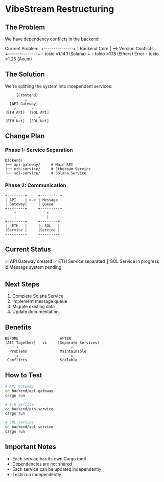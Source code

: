 # VibeStream Restructuring

## The Problem

We have dependency conflicts in the backend:

Current Problem:
+---------------+
| Backend Core  | --> Version Conflicts
+---------------+     - tokio v1.14.1 (Solana)
      ↓               - tokio ≥1.18 (Ethers)
    Error            - tokio ≥1.25 (Axum)


## The Solution

We're splitting the system into independent services:

```
     [Frontend]
         ↓
  [API Gateway]
    ↙       ↘
[ETH API]  [SOL API]
    ↓          ↓
[ETH Net]  [SOL Net]
```

## Change Plan

### Phase 1: Service Separation
```
backend/
├── api-gateway/     # Main API
├── eth-service/     # Ethereum Service
└── sol-service/     # Solana Service
```

### Phase 2: Communication
```
+--------+     +---------+
| API    | <-> | Message |
| Gateway|     | Queue   |
+--------+     +---------+
    ↑              ↑
    |              |
+--------+     +--------+
|  ETH   |     |  SOL   |
|Service |     |Service |
+--------+     +--------+
```

## Current Status

✅ API Gateway created
✅ ETH Service separated
🚧 SOL Service in progress
⏳ Message system pending

## Next Steps

1. Complete Solana Service
2. Implement message queue
3. Migrate existing data
4. Update documentation

## Benefits

```
BEFORE                   AFTER
[All Together]   vs     [Separate Services]
     ↓                        ↓
  Problems               Maintainable
     ↓                        ↓
 Conflicts               Scalable
```

## How to Test

```bash
# API Gateway
cd backend/api-gateway
cargo run

# ETH Service
cd backend/eth-service
cargo run

# SOL Service
cd backend/sol-service
cargo run
```

## Important Notes

- Each service has its own Cargo.toml
- Dependencies are not shared
- Each service can be updated independently
- Tests run independently 